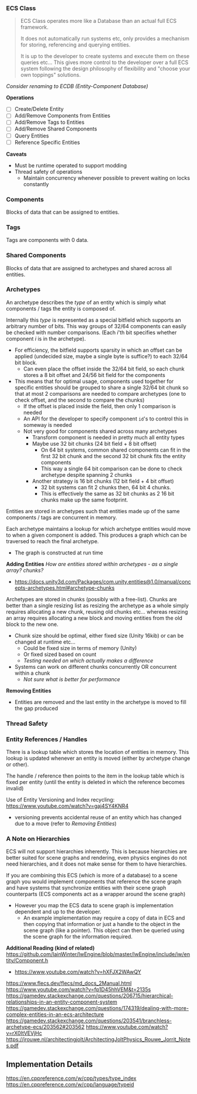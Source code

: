 ### ECS Class

> ECS Class operates more like a Database than an actual full ECS framework.
> 
> It does not automatically run systems etc, only provides a mechanism for storing, referencing and querying entities.
> 
> It is up to the developer to create systems and execute them on these queries etc...
> This gives more control to the developer over a full ECS system following the design philosophy of flexibility and "choose your own toppings" solutions.

*Consider renaming to ECDB (Entity-Component Database)*

**Operations**
- [ ] Create/Delete Entity
- [ ] Add/Remove Components from Entities
- [ ] Add/Remove Tags to Entities
- [ ] Add/Remove Shared Components
- [ ] Query Entities
- [ ] Reference Specific Entities

**Caveats**
- Must be runtime operated to support modding
- Thread safety of operations
	- Maintain concurrency whenever possible to prevent waiting on locks constantly
### Components

Blocks of data that can be assigned to entities.
### Tags

Tags are components with 0 data.
### Shared Components

Blocks of data that are assigned to archetypes and shared across all entities.
### Archetypes

An archetype describes the *type* of an entity which is simply what components / tags the entity is composed of.

Internally this *type* is represented as a special bitfield which supports an arbitrary number of bits. This way groups of 32/64 components can easily be checked with number comparisons. (Each $i$'th bit specifies whether component $i$ is in the archetype).
- For efficiency, the bitfield supports sparsity in which an offset can be applied (undecided size, maybe a single byte is suffice?) to each 32/64 bit block.
	- Can even place the offset inside the 32/64 bit field, so each chunk stores a 8 bit offset and 24/56 bit field for the components
- This means that for optimal usage, components used together for specific entities should be grouped to share a single 32/64 bit chunk so that at most 2 comparisons are needed to compare archetypes (one to check offset, and the second to compare the chunks)
	- If the offset is placed inside the field, then only 1 comparison is needed
	- An API for the developer to specify component `id`'s to control this in someway is needed
	- Not very good for components shared across many archetypes
		- Transform component is needed in pretty much all entity types
		- Maybe use 32 bit chunks (24 bit field + 8 bit offset)
			- On 64 bit systems, common shared components can fit in the first 32 bit chunk and the second 32 bit chunk fits the entity components
			- This way a single 64 bit comparison can be done to check archetype despite spanning 2 chunks
		- Another strategy is 16 bit chunks (12 bit field + 4 bit offset)
			- 32 bit systems can fit 2 chunks then, 64 bit 4 chunks.
			- This is effectively the same as 32 bit chunks as 2 16 bit chunks make up the same footprint.

Entities are stored in archetypes such that entities made up of the same components / tags are concurrent in memory.

Each archetype maintains a lookup for which archetype entities would move to when a given component is added. This produces a graph which can be traversed to reach the final archetype.
- The graph is constructed at run time

**Adding Entities**
*How are entities stored within archetypes - as a single array? chunks?*
- https://docs.unity3d.com/Packages/com.unity.entities@1.0/manual/concepts-archetypes.html#archetype-chunks

Archetypes are stored in chunks (possibly with a free-list). Chunks are better than a single resizing list as resizing the archetype as a whole simply requires allocating a new chunk, reusing old chunks etc... whereas resizing an array requires allocating a new block and moving entities from the old block to the new one.
- Chunk size should be optimal, either fixed size (Unity 16kib) or can be changed at runtime etc...
	- Could be fixed size in terms of memory (Unity)
	- Or fixed sized based on count
	- *Testing needed on which actually makes a difference*
- Systems can work on different chunks concurrently OR concurrent within a chunk
	- *Not sure what is better for performance*

**Removing Entities**
- Entities are removed and the last entity in the archetype is moved to fill the gap produced

### Thread Safety
### Entity References / Handles

There is a lookup table which stores the location of entities in memory. This lookup is updated whenever an entity is moved (either by archetype change or other).

The handle / reference then points to the item in the lookup table which is fixed per entity (until the entity is deleted in which the reference becomes invalid)

Use of Entity Versioning and Index recycling: https://www.youtube.com/watch?v=gaj4SY4KNR4
- versioning prevents accidental reuse of an entity which has changed due to a move (refer to *Removing Entities*)
### A Note on Hierarchies

ECS will not support hierarchies inherently. This is because hierarchies are better suited for scene graphs and rendering, even physics engines do not need hierarchies, and it does not make sense for them to have hierarchies.

If you are combining this ECS (which is more of a database) to a scene graph you would implement components that reference the scene graph and have systems that synchronize entities with their scene graph counterparts (ECS components act as a wrapper around the scene graph)
- However you map the ECS data to scene graph is implementation dependent and up to the developer.
	- An example implementation may require a copy of data in ECS and then copying that information or just a handle to the object in the scene graph (like a pointer). This object can then be queried using the scene graph for the information required.

**Additional Reading (kind of related)**
https://github.com/IainWinter/IwEngine/blob/master/IwEngine/include/iw/entity/Component.h
- https://www.youtube.com/watch?v=hXFJX2WAwQY

https://www.flecs.dev/flecs/md_docs_2Manual.html
https://www.youtube.com/watch?v=fp1D45hhVEM&t=2135s
https://gamedev.stackexchange.com/questions/206715/hierarchical-relationships-in-an-entity-component-system
https://gamedev.stackexchange.com/questions/174319/dealing-with-more-complex-entities-in-an-ecs-architecture
https://gamedev.stackexchange.com/questions/203541/branchless-archetype-ecs/203562#203562
https://www.youtube.com/watch?v=rX0ItVEVjHc
https://jrouwe.nl/architectingjolt/ArchitectingJoltPhysics_Rouwe_Jorrit_Notes.pdf

## Implementation Details
https://en.cppreference.com/w/cpp/types/type_index
https://en.cppreference.com/w/cpp/language/typeid